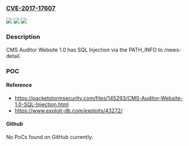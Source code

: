 ### [CVE-2017-17607](https://cve.mitre.org/cgi-bin/cvename.cgi?name=CVE-2017-17607)
![](https://img.shields.io/static/v1?label=Product&message=n%2Fa&color=blue)
![](https://img.shields.io/static/v1?label=Version&message=n%2Fa&color=blue)
![](https://img.shields.io/static/v1?label=Vulnerability&message=n%2Fa&color=brighgreen)

### Description

CMS Auditor Website 1.0 has SQL Injection via the PATH_INFO to /news-detail.

### POC

#### Reference
- https://packetstormsecurity.com/files/145293/CMS-Auditor-Website-1.0-SQL-Injection.html
- https://www.exploit-db.com/exploits/43272/

#### Github
No PoCs found on GitHub currently.

